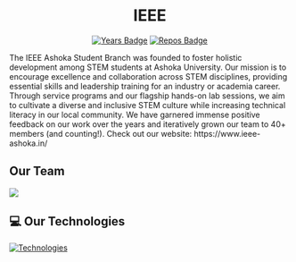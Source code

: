 <h1 align="center" id="title">IEEE</h1>

<div align="center" id="badges">
  
[![Years Badge](https://badges.pufler.dev/years/ieee-ashoka-it)](https://badges.pufler.dev) [![Repos Badge](https://badges.pufler.dev/repos/ieee-ashoka-it)](https://badges.pufler.dev) 

</div>

<p id="description"> The IEEE Ashoka Student Branch was founded to foster holistic development among STEM students at Ashoka University. Our mission is to encourage excellence and collaboration across STEM disciplines, providing essential skills and leadership training for an industry or academia career. Through service programs and our flagship hands-on lab sessions, we aim to cultivate a diverse and inclusive STEM culture while increasing technical literacy in our local community. We have garnered immense positive feedback on our work over the years and iteratively grown our team to 40+ members (and counting!). Check out our website: https://www.ieee-ashoka.in/</p>

## Our Team
<a href="https://github.com/ieee-ashoka-it/ieee-website/graphs/contributors">
  <img src="https://contrib.rocks/image?repo=ieee-ashoka-it/ieee-website" />
</a>
  
## 💻 Our Technologies  

[![Technologies](https://skillicons.dev/icons?i=nextjs,supabase,react,express,python,c,aws,ts)](https://skillicons.dev)


